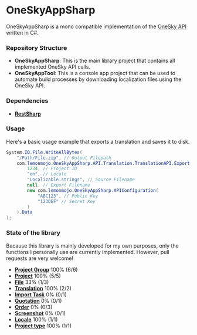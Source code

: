 OneSkyAppSharp
==============
OneSkyAppSharp is a mono compatible implementation of the [OneSky API](https://github.com/onesky/api-documentation-platform) written in C#.

### Repository Structure
* __OneSkyAppSharp__: This is the main library project that contains all implemented OneSky API calls.
* __OneSkyAppTool__: This is a console app project that can be used to automate build processes by downloading localization files using the OneSky API.

### Dependencies
* [__RestSharp__](http://restsharp.org/)

### Usage
Here's a basic usage example that exports a translation and saves it to disk.

```cs
System.IO.File.WriteAllBytes(
	"/Path/File.zip", // Output Filepath
	com.lemonmojo.OneSkyAppSharp.API.Translation.TranslationAPI.Export(
		1234, // Project ID
		"en", // Locale
		"Localizable.strings", // Source Filename
		null, // Export Filename
		new com.lemonmojo.OneSkyAppSharp.APIConfiguration(
			"ABC123", // Public Key
			"123DEF" // Secret Key
		)
	).Data
);
```

### State of the library
Because this library is mainly developed for my own purposes, only the functions I personally use are currently implemented. However, pull requests are very welcome!

- [**Project Group**](https://github.com/onesky/api-documentation-platform/blob/master/resources/project_group.md) 100% (6/6)
- [**Project**](https://github.com/onesky/api-documentation-platform/blob/master/resources/project.md) 100% (5/5)
- [**File**](https://github.com/onesky/api-documentation-platform/blob/master/resources/file.md) 33% (1/3)
- [**Translation**](https://github.com/onesky/api-documentation-platform/blob/master/resources/translation.md) 100% (2/2)
- [**Import Task**](https://github.com/onesky/api-documentation-platform/blob/master/resources/import_task.md) 0% (0/1)
- [**Quotation**](https://github.com/onesky/api-documentation-platform/blob/master/resources/quotation.md) 0% (0/1)
- [**Order**](https://github.com/onesky/api-documentation-platform/blob/master/resources/order.md) 0% (0/3)
- [**Screenshot**](https://github.com/onesky/api-documentation-platform/blob/master/resources/screenshot.md) 0% (0/1)
- [**Locale**](https://github.com/onesky/api-documentation-platform/blob/master/resources/locale.md) 100% (1/1)
- [**Project type**](https://github.com/onesky/api-documentation-platform/blob/master/resources/project_type.md) 100% (1/1)